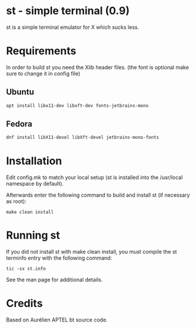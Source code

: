 # st - simple terminal (0.9)
st is a simple terminal emulator for X which sucks less.


# Requirements
In order to build st you need the Xlib header files. (the font is optional make sure to change it in config file)

## Ubuntu
```sh
apt install libx11-dev libxft-dev fonts-jetbrains-mono
```

## Fedora
```sh
dnf install libX11-devel libXft-devel jetbrains-mono-fonts
```


# Installation
Edit config.mk to match your local setup (st is installed into
the /usr/local namespace by default).

Afterwards enter the following command to build and install st (if
necessary as root):

    make clean install


# Running st
If you did not install st with make clean install, you must compile
the st terminfo entry with the following command:

    tic -sx st.info

See the man page for additional details.

# Credits
Based on Aurélien APTEL <aurelien dot aptel at gmail dot com> bt source code.

